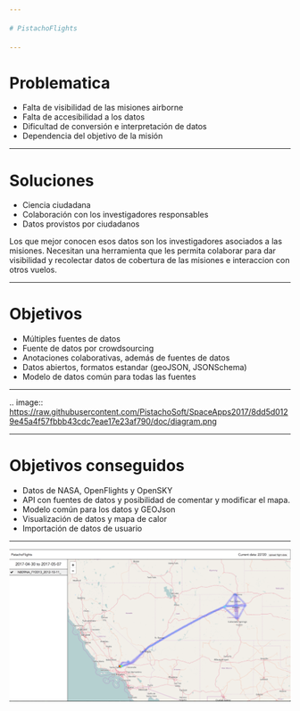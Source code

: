 ```yaml
---

# PistachoFlights

---
```


# Problematica

- Falta de visibilidad de las misiones airborne
- Falta de accesibilidad a los datos
- Dificultad de conversión e interpretación de datos
- Dependencia del objetivo de la misión

---

# Soluciones

- Ciencia ciudadana
 - Colaboración con los investigadores responsables 
- Datos provistos por ciudadanos

Los que mejor conocen esos datos son los investigadores asociados
a las misiones. Necesitan una herramienta que les permita colaborar para
dar visibilidad y recolectar datos de cobertura de las misiones e
interaccion con otros vuelos.

---

# Objetivos

- Múltiples fuentes de datos
- Fuente de datos por crowdsourcing 
- Anotaciones colaborativas, además de fuentes de datos
- Datos abiertos, formatos estandar (geoJSON, JSONSchema)
- Modelo de datos común para todas las fuentes

---

.. image:: https://raw.githubusercontent.com/PistachoSoft/SpaceApps2017/8dd5d0129e45a4f57fbbb43cdc7eae17e23af790/doc/diagram.png

---

# Objetivos conseguidos

- Datos de NASA, OpenFlights y OpenSKY
- API con fuentes de datos y posibilidad de comentar y modificar el mapa.
- Modelo común para los datos y GEOJson
- Visualización de datos y mapa de calor
- Importación de datos de usuario

---

![Captura](https://raw.githubusercontent.com/PistachoSoft/SpaceApps2017/develop/doc/screenshot.png)
